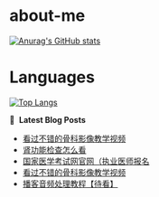 # about-me
[![Anurag's GitHub stats](https://github-readme-stats.vercel.app/api?username=whitewatercn)](https://github.com/anuraghazra/github-readme-stats)

# Languages
[![Top Langs](https://github-readme-stats.vercel.app/api/top-langs/?username=whitewatercn)](https://github.com/anuraghazra/github-readme-stats)

📕 &nbsp;**Latest Blog Posts**
<!-- BLOG-POST-LIST:START -->
- [看过不错的骨科影像教学视频](https://forum.beginner.center/t/topic/432/6)
- [肾功能检查怎么看](https://forum.beginner.center/t/topic/845/1)
- [国家医学考试网官网（执业医师报名](https://forum.beginner.center/t/topic/844/1)
- [看过不错的骨科影像教学视频](https://forum.beginner.center/t/topic/432/5)
- [播客音频处理教程【待看】](https://forum.beginner.center/t/topic/842/1)
<!-- BLOG-POST-LIST:END -->
